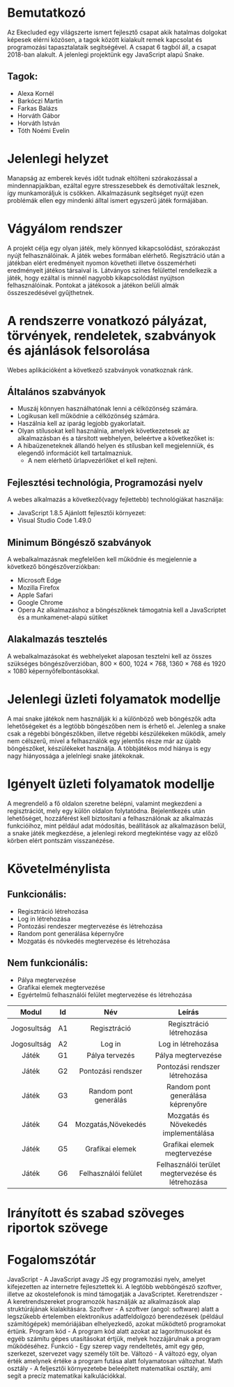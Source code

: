 # Bemutatkozó
Az Ekecluded egy világszerte ismert fejlesztő csapat akik hatalmas dolgokat képesek elérni közösen, a tagok között kialakult remek kapcsolat és programozási tapasztalataik segítségével. A csapat 6 tagból áll, a csapat 2018-ban alakult.
A jelenlegi projektünk egy JavaScript alapú Snake.
## Tagok: 
- Alexa Kornél
- Barkóczi Martin
- Farkas Balázs
- Horváth Gábor
- Horváth István
- Tóth Noémi Evelin
# Jelenlegi helyzet
Manapság az emberek kevés időt tudnak eltölteni szórakozással a mindennapjaikban, ezáltal egyre stresszesebbek és demotiváltak lesznek, így munkamoráljuk is csökken. Alkalmazásunk segítséget nyújt ezen problémák ellen egy mindenki álltal ismert egyszerű játék formájában.
# Vágyálom rendszer
A projekt célja egy olyan játék, mely könnyed kikapcsolódást, szórakozást nyújt felhasználóinak. A játék webes formában elérhető. Regisztráció után a játékban elért eredményeit nyomon követheti illetve összemérheti eredményeit játékos társaival is. Látványos színes felülettel rendelkezik a játék, hogy ezáltal is minnél nagyobb kikapcsolódást nyújtson felhasználóinak. Pontokat a játékosok a játékon belüli almák összeszedésével gyűjthetnek.
# A rendszerre vonatkozó pályázat, törvények, rendeletek, szabványok és ajánlások felsorolása
Webes aplikációként a következő szabványok vonatkoznak ránk.
## Általános szabványok
- Muszáj könnyen használhatónak lenni a célközönség számára.
- Logikusan kell működnie a célközönség számára.
- Haszálnia kell az iparág legjobb gyakorlatait.
- Olyan stílusokat kell használnia, amelyek következetesek az alkalmazásban és a társított webhelyen, beleértve a következőket is:
- A hibaüzeneteknek állandó helyen és stílusban kell megjelenniük, és elegendő információt kell tartalmazniuk.
	- A nem elérhető űrlapvezérlőket el kell rejteni.	
## Fejlesztési technológia, Programozási nyelv
A webes alkalmazás a következő(vagy fejlettebb) technológíákat használja:
- JavaScript 1.8.5
Ajánlott fejlesztői környezet:
- Visual Studio Code 1.49.0
## Minimum Böngésző szabványok
A webalkalmazásnak megfelelően kell működnie és megjelennie a következő böngészőverziókban:
- Microsoft Edge
- Mozilla Firefox
- Apple Safari
- Google Chrome
- Opera
Az alkalmazáshoz a böngészőknek támogatnia kell a JavaScriptet és a munkamenet-alapú sütiket
## Alakalmazás tesztelés
A webalkalmazásokat és webhelyeket alaposan tesztelni kell az összes szükséges böngészőverzióban, 800 × 600, 1024 × 768, 1360 × 768 és 1920 × 1080 képernyőfelbontásokkal.
# Jelenlegi üzleti folyamatok modellje
A mai snake játékok nem használják ki a különböző web böngészők adta lehetőségeket és a legtöbb böngészőben nem is érhető el. Jelenleg a snake csak a régebbi böngészőkben, illetve régebbi készülékeken működik, amely nem célszerű, mivel a felhasználók egy jelentős része már az újabb böngészőket, készülékeket használja. A többjátékos mód hiánya is egy nagy hiányossága a jelelnlegi snake játékoknak.
# Igényelt üzleti folyamatok modellje
A megrendelő a fő oldalon szeretne belépni, valamint megkezdeni a regisztrációt, mely egy külön oldalon folytatódna. Bejelentkezés után lehetőséget, hozzáférést kell biztosítani a felhasználónak az alkalmazás funkcióihoz, mint például adat módosítás, beállítások az alkalmazáson belül, a snake játék megkezdése, a jelenlegi rekord megtekintése vagy az előző körben elért pontszám visszanézése.
# Követelménylista
## Funkcionális:
- Regisztráció létrehozása
- Log in létrehozása
- Pontozási rendeszer megtervezése és létrehozása
- Random pont generálása képernyőre
- Mozgatás és növkedés megtervezése és létrehozása
## Nem funkcionális:
- Pálya megtervezése
- Grafikai elemek megtervezése
- Egyértelmű felhasználói felület megtervezése és létrehozása

|Modul       | Id | Név                   | Leírás                                          |
|:----------:|:--:|:---------------------:|:-----------------------------------------------:|
|Jogosultság | A1 | Regisztráció          | Regisztráció létrehozása                        |
|Jogosultság | A2 | Log in                | Log in létrehozása                              |
|Játék       | G1 | Pálya tervezés        | Pálya megtervezése                              |
|Játék       | G2 | Pontozási rendszer    | Pontozási rendszer létrehozása                  |
|Játék       | G3 | Random pont generálás | Random pont generálása képrenyőre               |
|Játék       | G4 | Mozgatás,Növekedés    | Mozgatás és Növekedés implementálása            |
|Játék       | G5 | Grafikai elemek       | Grafikai elemek megtervezése                    |
|Játék       | G6 | Felhasználói felület  | Felhasználói terület megtervezése és létrehozása|

# Irányított és szabad szöveges riportok szövege
# Fogalomszótár
JavaScript - A JavaScript avagy JS egy programozási nyelv, amelyet kifejezetten az internetre fejlesztettek ki. A legtöbb webböngésző szoftver, illetve az okostelefonok is mind támogatják a JavaScriptet. 
Keretrendszer - A keretrendszereket programozók használják az alkalmazások alap struktúrájának kialakítására. 
Szoftver - A szoftver (angol: software) alatt a legszűkebb értelemben elektronikus adatfeldolgozó berendezések (például számítógépek) memóriájában elhelyezkedő, azokat működtető programokat értünk. 
Program kód - A program kód alatt azokat az lagoritmusokat és egyéb számítu gépes utasításokat értjük, melyek hozzájárulnak a program működéséhez. 
Funkció - Egy szerep vagy rendeltetés, amit egy gép, szerkezet, szervezet vagy személy tölt be. 
Változó - A változó egy, olyan érték amelynek értéke a program futása alatt folyamatosan változhat.
Math osztály - A feljesztői környezetebe beleépített matematikai osztály, ami segít a precíz matematikai kalkulációkkal.